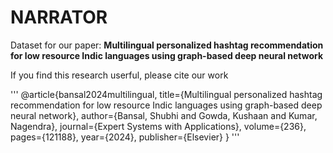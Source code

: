 # NARRATOR

Dataset for our paper: **Multilingual personalized hashtag recommendation for low resource Indic languages using graph-based deep neural network**

If you find this research userful, please cite our work

'''
@article{bansal2024multilingual,
  title={Multilingual personalized hashtag recommendation for low resource Indic languages using graph-based deep neural network},
  author={Bansal, Shubhi and Gowda, Kushaan and Kumar, Nagendra},
  journal={Expert Systems with Applications},
  volume={236},
  pages={121188},
  year={2024},
  publisher={Elsevier}
}
'''
